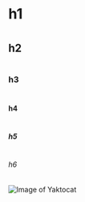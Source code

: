 # <h1>h1</h1>
# <h2>h2</h2>
# <h3>h3</h3>
# <h4>h4</h4>
# <h5>h5</h5>
# <h6>h6</h6>
![Image of Yaktocat](https://octodex.github.com/images/yaktocat.png)
